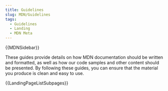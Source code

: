 ```yaml
---
title: Guidelines
slug: MDN/Guidelines
tags:
  - Guidelines
  - Landing
  - MDN Meta
---
```

<div>{{MDNSidebar}}</div>

<p>These guides provide details on how MDN documentation should be written and formatted, as well as how our code samples and other content should be presented. By following these guides, you can ensure that the material you produce is clean and easy to use.</p>

<p>{{LandingPageListSubpages}}</p>
